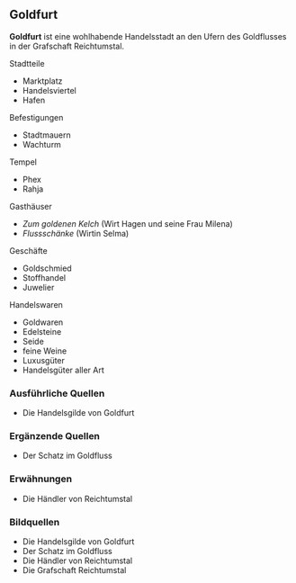 ## Goldfurt

**Goldfurt** ist eine wohlhabende Handelsstadt an den Ufern des Goldflusses in der Grafschaft Reichtumstal.

Stadtteile
* Marktplatz
* Handelsviertel
* Hafen

Befestigungen
* Stadtmauern
* Wachturm

Tempel
* Phex
* Rahja

Gasthäuser
* *Zum goldenen Kelch* (Wirt Hagen und seine Frau Milena)
* *Flussschänke* (Wirtin Selma)

Geschäfte
* Goldschmied
* Stoffhandel
* Juwelier

Handelswaren
* Goldwaren
* Edelsteine
* Seide
* feine Weine
* Luxusgüter
* Handelsgüter aller Art

### Ausführliche Quellen
* Die Handelsgilde von Goldfurt

### Ergänzende Quellen
* Der Schatz im Goldfluss

### Erwähnungen
* Die Händler von Reichtumstal

### Bildquellen
* Die Handelsgilde von Goldfurt
* Der Schatz im Goldfluss
* Die Händler von Reichtumstal
* Die Grafschaft Reichtumstal
